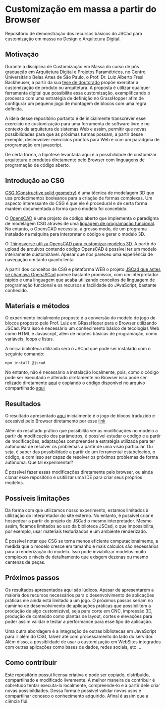 # Customização em massa a partir do Browser

Repositório de demonstração dos recursos básicos do JSCad para customização em massa no Design e Arquitetura Digital.

## Motivação

Durante a disciplina de Customização em Massa do curso de pós graduação em Arquitetura Digital e Projetos Paramétricos, no Centro Universitário Belas Artes de São Paulo, o Prof. Dr. Luiz Alberto Fresl Backheuser, a partir da sua [tese de doutorado](https://www.teses.usp.br/teses/disponiveis/16/16134/tde-29032021-011814/pt-br.php) propõe exercitar a customização de produto ou arquitetura. A proposta é utilizar qualquer ferramenta digital que possibilite essa customização, exemplificando o processo com uma estratégia de definição no GrassHopper afim de configurar um pequeno jogo de montagem de blocos com uma regra definida.

A ideia desse repositório portanto é de inicialmente transcrever esse exercício de customização para uma ferramenta de software livre e no contexto da arquitetura de sistemas Web e assim, permitir que novas possibilidades para que as próximas turmas possam, a partir desse exemplo, desenvolver exercícios prontos para Web e com um paradgma de programação em javascript.

De certa forma, a hipótese levantada aqui é a possibilidade de customizar arquitetura e produtos diretamente pelo Browser com linguagens de programação de código aberto.

## Introdução ao CSG

[CSG (Constructive solid geometry)](https://en.wikipedia.org/wiki/Constructive_solid_geometry) é uma técnica de modelagem 3D que usa prodecimentos booleanos para a criação de formas complexas. Um aspecto interessante do CSG é que ele é procedural e de certa forma mantem documentada a forma que o modelo foi concebido. 

O [OpensCAD](https://www2.openscad.org/) é uma projeto de código aberto que implementa o paradigma de modelagem CSG através de uma [liguagem de programação funcional](https://en.wikipedia.org/wiki/Functional_programming). No entanto, o OpensCAD necessita, a grosso modo, de um programa instalado na máquina para interpretar o código e gerar o modelo 3D.

O [Thingsverse utiliza OpensCAD para customizar modelos 3D](https://www.thingiverse.com/customizer). A partir do upload de arquivos contendo código OpensCAD é possível ter um modelo inteiramente customizável. Apesar que nos pareceu uma experiência de navegação um tanto quanto lenta.

A partir dos conceitos de CSG e plataforma WEB o projeto [JSCad que antes se chamava OpenJSCad](https://openjscad.xyz/) parece bastante promissor, com um interpretador rápido e uma linguagem que acaba utilizando conceitos de linguagem de programação funcional e os recursos e facilidade do JAvaScript, bastante conhecido.

## Materiais e métodos

O experimento incialmente proposto é a conversão do modelo de jogo de blocos proposto pelo Prof. Luiz em GRassHoper para o Browser utilizando JSCad. Para isso é necessário um conhecimento básico de tecologias Web como HTML e Javascript, além de noções básicas de programação, como variáveis, loops e listas.

A única biblioteca utilizada será o JSCad que pode ser instalado com o seguinte comando:

``npm install @jscad``

No entanto, não é necessário a instalação localmente, pois, como o código pode ser executado e alterado diretamente no Browser isso pode ser relizado diretamente [aqui](https://openjscad.xyz/) e copiando o código disponível no arquivo compartilhado [aqui](https://raw.githubusercontent.com/feromes/customizacao-em-massa/main/blocos.jscad)

## Resultados

O resultado apresentado [aqui](https://openjscad.xyz/#https://raw.githubusercontent.com/feromes/customizacao-em-massa/main/blocos.jscad) inicialmente é o jogo de blocos traduzido e acessível pelo Browser diretamento por esse [link]()

Além do resultado prático que possibilita ver as modificações no modelo a partir da modificação dos parâmetros, é possível estudar o código e a partir de modificações, adaptações compreender a estratégia utilizada para ter autonomia de resolver os problemas a partir de uma visão particular. Ou seja, é saber das possibilidade a partir de um ferramental estabelecido, o código, e com isso ser capaz de resolver os próximos problemas de forma autônoma. Que tal experimentar? 

É possível fazer essas modificações diretamente pelo browser, ou ainda clonar esse repositório e usitilizar uma IDE para criar seus próprios modelos.

## Possíveis limitações

Da forma com que utilizamos nosso experimento, estamos limitados à utilização do interpretador do site externo. No entanto, é possível criar e hospedear a partir do projeto do JSCad o mesmo interpretador. Mesmo assim, ficamos limitados ao uso da biblioteca JSCad, o que impossibilita, por exemplo, usar materiais texturizados e um ambiente renderizado.

É possível notar que CSG se torna menos eficiente computacionalmente, a medida que o modelo cresce em tamanho e mais calculos são necessários para a renderização do modelo. Isso pode inviabilizar modelos muito complexos e níveis de detalhamento que exisgem dezenas ou mesmo centenas de peças.

## Próximos passos

Os resultados apresentados aqui são lúdicos. Apesar de apresentarem a maioria dos recursos necessários para o desenvolvimento de aplicações práticas ele ainda está limitado a um jogo. O próximos passos seriam no caminho de desenvolvimento de aplicações práticas que possibilitem a produção de algo customizável, seja para corte em CNC, impressão 3D, produção de conteúdo como plantas de layout, cortes e elevações para poder assim validar e testar a performance para esse tipo de aplicação.

Uma outra abordagem é a integração de outras bibliotecas em JavaScript para ir além do CSG, talvez até com processamento do lado do servidor. Além disso, a possiblidade de usar a customização em WebSites integrados com outras aplicações como bases de dados, redes sociais, etc ...

## Como contribuir

Este repositório possui licensa criativa e pode ser copiado, distribuido, compartilhado e modificado livremente. A melhor maneira de contribuir é sobretudo tentar executa-lo localmente, compreende-lo e a partir dele criar novas possibildiades. Dessa forma é possível validar novos usos e compartilhar conosco o conhecimento adquirido. Afinal é assim que a ciência flui.

